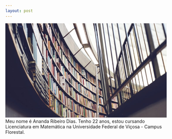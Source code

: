 ```yaml
---
layout: post
---
```

<img src="/images/fulls/03.jpg" class="fit image"> Meu nome é Ananda Ribeiro Dias. Tenho 22 anos, estou cursando Licenciatura em Matemática na Universidade Federal de Viçosa - Campus Florestal.

